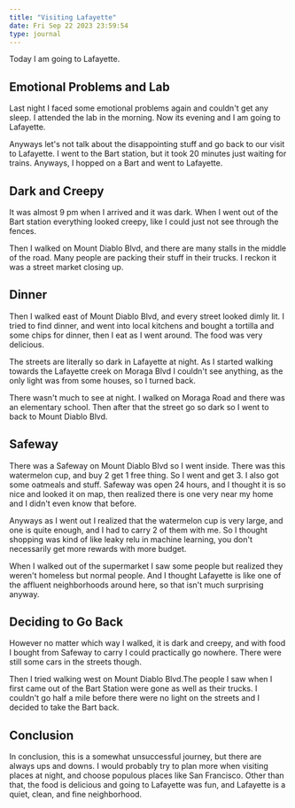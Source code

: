 ```yaml
---
title: "Visiting Lafayette"
date: Fri Sep 22 2023 23:59:54
type: journal
---
```

Today I am going to Lafayette.

## Emotional Problems and Lab

Last night I faced some emotional problems again and couldn't get any
sleep. I attended the lab in the morning. Now its evening and I am going
to Lafayette.

Anyways let's not talk about the disappointing stuff and go back to our
visit to Lafayette. I went to the Bart station, but it took 20 minutes
just waiting for trains. Anyways, I hopped on a Bart and went to
Lafayette.

## Dark and Creepy

It was almost 9 pm when I arrived and it was dark. When I went out of
the Bart station everything looked creepy, like I could just not see
through the fences.

Then I walked on Mount Diablo Blvd, and there are many stalls in the
middle of the road. Many people are packing their stuff in their trucks.
I reckon it was a street market closing up.

## Dinner

Then I walked east of Mount Diablo Blvd, and every street looked dimly
lit. I tried to find dinner, and went into local kitchens and bought a
tortilla and some chips for dinner, then I eat as I went around. The
food was very delicious.

The streets are literally so dark in Lafayette at night. As I started
walking towards the Lafayette creek on Moraga Blvd I couldn't see
anything, as the only light was from some houses, so I turned back.

There wasn't much to see at night. I walked on Moraga Road and there was
an elementary school. Then after that the street go so dark so I went to
back to Mount Diablo Blvd.

## Safeway

There was a Safeway on Mount Diablo Blvd so I went inside. There was
this watermelon cup, and buy 2 get 1 free thing. So I went and get 3. I
also got some oatmeals and stuff. Safeway was open 24 hours, and I
thought it is so nice and looked it on map, then realized there is one
very near my home and I didn't even know that before.

Anyways as I went out I realized that the watermelon cup is very large,
and one is quite enough, and I had to carry 2 of them with me. So I
thought shopping was kind of like leaky relu in machine learning, you
don't necessarily get more rewards with more budget.

When I walked out of the supermarket I saw some people but realized they
weren't homeless but normal people. And I thought Lafayette is like one
of the affluent neighborhoods around here, so that isn't much surprising
anyway.

## Deciding to Go Back

However no matter which way I walked, it is dark and creepy, and with
food I bought from Safeway to carry I could practically go nowhere.
There were still some cars in the streets though.

Then I tried walking west on Mount Diablo Blvd.The people I saw when I
first came out of the Bart Station were gone as well as their trucks. I
couldn't go half a mile before there were no light on the streets and I
decided to take the Bart back.

## Conclusion

In conclusion, this is a somewhat unsuccessful journey, but there are
always ups and downs. I would probably try to plan more when visiting
places at night, and choose populous places like San Francisco. Other
than that, the food is delicious and going to Lafayette was fun, and
Lafayette is a quiet, clean, and fine neighborhood.
